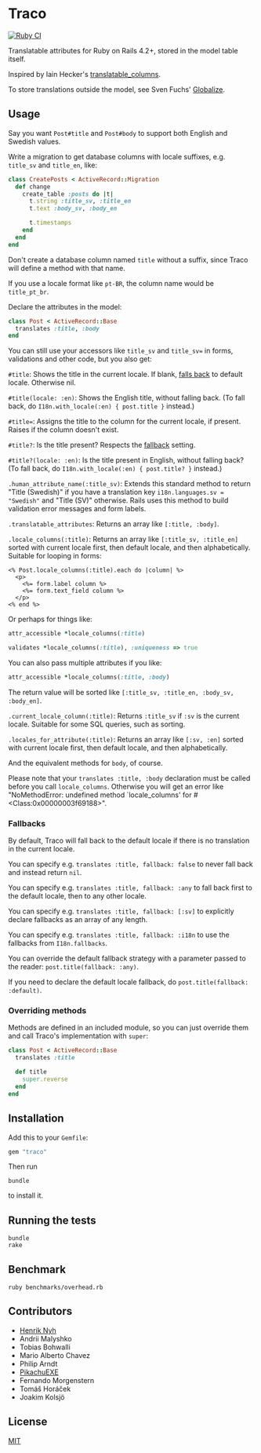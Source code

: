# Traco

[![Ruby CI](https://github.com/barsoom/traco/actions/workflows/ci.yml/badge.svg)](https://github.com/barsoom/traco/actions/workflows/ci.yml)

Translatable attributes for Ruby on Rails 4.2+, stored in the model table itself.

Inspired by Iain Hecker's [translatable_columns](https://github.com/iain/translatable_columns/).

To store translations outside the model, see Sven Fuchs' [Globalize](https://github.com/globalize/globalize).


## Usage

Say you want `Post#title` and `Post#body` to support both English and Swedish values.

Write a migration to get database columns with locale suffixes, e.g. `title_sv` and `title_en`, like:

```ruby
class CreatePosts < ActiveRecord::Migration
  def change
    create_table :posts do |t|
      t.string :title_sv, :title_en
      t.text :body_sv, :body_en

      t.timestamps
    end
  end
end
```

Don't create a database column named `title` without a suffix, since Traco will define a method with that name.

If you use a locale format like `pt-BR`, the column name would be `title_pt_br`.

Declare the attributes in the model:

```ruby
class Post < ActiveRecord::Base
  translates :title, :body
end
```

You can still use your accessors like `title_sv` and `title_sv=` in forms, validations and other code, but you also get:

`#title`: Shows the title in the current locale. If blank, [falls back](#fallbacks) to default locale. Otherwise nil.

`#title(locale: :en)`: Shows the English title, without falling back. (To fall back, do `I18n.with_locale(:en) { post.title }` instead.)

`#title=`: Assigns the title to the column for the current locale, if present. Raises if the column doesn't exist.

`#title?`: Is the title present? Respects the [fallback](#fallbacks) setting.

`#title?(locale: :en)`: Is the title present in English, without falling back? (To fall back, do `I18n.with_locale(:en) { post.title? }` instead.)

`.human_attribute_name(:title_sv)`: Extends this standard method to return "Title (Swedish)" if you have a translation key `i18n.languages.sv = "Swedish"` and "Title (SV)" otherwise. Rails uses this method to build validation error messages and form labels.

`.translatable_attributes`: Returns an array like `[:title, :body]`.

`.locale_columns(:title)`: Returns an array like `[:title_sv, :title_en]` sorted with current locale first, then default locale, and then alphabetically. Suitable for looping in forms:

```erb
<% Post.locale_columns(:title).each do |column| %>
  <p>
    <%= form.label column %>
    <%= form.text_field column %>
  </p>
<% end %>
```

Or perhaps for things like:

```ruby
attr_accessible *locale_columns(:title)

validates *locale_columns(:title), :uniqueness => true
```

You can also pass multiple attributes if you like:

```ruby
attr_accessible *locale_columns(:title, :body)
```

The return value will be sorted like `[:title_sv, :title_en, :body_sv, :body_en]`.

`.current_locale_column(:title)`: Returns `:title_sv` if `:sv` is the current locale. Suitable for some SQL queries, such as sorting.

`.locales_for_attribute(:title)`: Returns an array like `[:sv, :en]` sorted with current locale first, then default locale, and then alphabetically.

And the equivalent methods for `body`, of course.

Please note that your `translates :title, :body` declaration must be called before you call `locale_columns`. Otherwise you will get an error like "NoMethodError: undefined method `locale\_columns' for #\<Class:0x00000003f69188\>".


### Fallbacks

By default, Traco will fall back to the default locale if there is no translation in the current locale.

You can specify e.g. `translates :title, fallback: false` to never fall back and instead return `nil`.

You can specify e.g. `translates :title, fallback: :any` to fall back first to the default locale, then to any other locale.

You can specify e.g. `translates :title, fallback: [:sv]` to explicitly declare fallbacks as an array of any length.

You can specify e.g. `translates :title, fallback: :i18n` to use the fallbacks from `I18n.fallbacks`.

You can override the default fallback strategy with a parameter passed to the reader: `post.title(fallback: :any)`.

If you need to declare the default locale fallback, do `post.title(fallback: :default)`.


### Overriding methods

Methods are defined in an included module, so you can just override them and call Traco's implementation with `super`:

```ruby
class Post < ActiveRecord::Base
  translates :title

  def title
    super.reverse
  end
end
```

## Installation

Add this to your `Gemfile`:

```ruby
gem "traco"
```

Then run

    bundle

to install it.


## Running the tests

    bundle
    rake


## Benchmark

    ruby benchmarks/overhead.rb


<!-- Keeping this a hidden brain dump for now.

## TODO

We've intentionally kept this simple with no features we do not need.
We'd be happy to merge additional features that others contribute.

Possible improvements to make:

  * Validation that checks that at least one translation for a column exists.
  * Validation that checks that every translation for a column exists.
  * Scopes like `translated`, `translated_to(locale)`.
  * Support for region locales, like `en-US` and `en-GB`.

-->

## Contributors

* [Henrik Nyh](http://henrik.nyh.se)
* Andrii Malyshko
* Tobias Bohwalli
* Mario Alberto Chavez
* Philip Arndt
* [PikachuEXE](https://github.com/PikachuEXE)
* Fernando Morgenstern
* Tomáš Horáček
* Joakim Kolsjö

## License

[MIT](LICENSE.txt)
